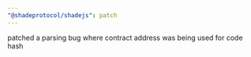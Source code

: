 ```yaml
---
"@shadeprotocol/shadejs": patch
---
```


patched a parsing bug where contract address was being used for code hash
